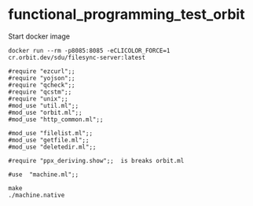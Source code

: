 # functional_programming_test_orbit

Start docker image
```
docker run --rm -p8085:8085 -eCLICOLOR_FORCE=1 cr.orbit.dev/sdu/filesync-server:latest
```

```
#require "ezcurl";;
#require "yojson";;
#require "qcheck";;
#require "qcstm";;
#require "unix";;
#mod_use "util.ml";;
#mod_use "orbit.ml";;
#mod_use "http_common.ml";;

#mod_use "filelist.ml";;
#mod_use "getfile.ml";;
#mod_use "deletedir.ml";;

#require "ppx_deriving.show";;  is breaks orbit.ml

#use  "machine.ml";;
```

```
make
./machine.native
```